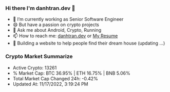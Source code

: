 ### Hi there I'm danhtran.dev 👋

- 🔭 I’m currently working as Senior Software Engineer
- 😄 But have a passion on crypto projects
- 💬 Ask me about Android, Crypto, Running 
- 📫 How to reach me: <a href="https://danhtran.dev" target="_blank">danhtran.dev</a> or <a href="Dan-Resume.pdf" target="_blank">My Resume</a>
- 🌱 Building a website to help people find their dream house (updating ...)

### Crypto Market Summarize
- Active Crypto: 13261
- % Market Cap: BTC 36.95% | ETH 16.75% | BNB 5.06%
- Total Market Cap Changed 24h: -0.42%
- Updated At: 11/17/2022, 3:19:24 PM
